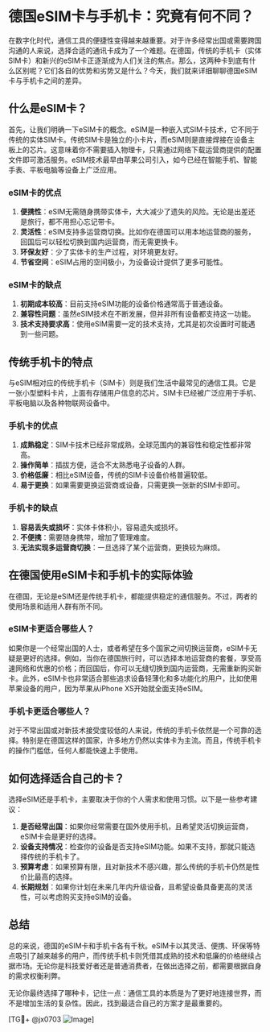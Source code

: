# 德国eSIM卡与手机卡：究竟有何不同？

在数字化时代，通信工具的便捷性变得越来越重要。对于许多经常出国或需要跨国沟通的人来说，选择合适的通讯卡成为了一个难题。在德国，传统的手机卡（实体SIM卡）和新兴的eSIM卡正逐渐成为人们关注的焦点。那么，这两种卡到底有什么区别呢？它们各自的优势和劣势又是什么？今天，我们就来详细聊聊德国eSIM卡与手机卡之间的差异。

## 什么是eSIM卡？

首先，让我们明确一下eSIM卡的概念。eSIM是一种嵌入式SIM卡技术，它不同于传统的实体SIM卡。传统SIM卡是独立的小卡片，而eSIM则是直接焊接在设备主板上的芯片。这意味着你不需要插入物理卡，只需通过网络下载运营商提供的配置文件即可激活服务。eSIM技术最早由苹果公司引入，如今已经在智能手机、智能手表、平板电脑等设备上广泛应用。

### eSIM卡的优点

1. **便携性**：eSIM无需随身携带实体卡，大大减少了遗失的风险。无论是出差还是旅行，都不用担心忘记带卡。
2. **灵活性**：eSIM支持多运营商切换。比如你在德国可以用本地运营商的服务，回国后可以轻松切换到国内运营商，而无需更换卡。
3. **环保友好**：少了实体卡的生产过程，对环境更友好。
4. **节省空间**：eSIM占用的空间极小，为设备设计提供了更多可能性。

### eSIM卡的缺点

1. **初期成本较高**：目前支持eSIM功能的设备价格通常高于普通设备。
2. **兼容性问题**：虽然eSIM技术在不断发展，但并非所有设备都支持这一功能。
3. **技术支持要求高**：使用eSIM需要一定的技术支持，尤其是初次设置时可能遇到一些问题。

## 传统手机卡的特点

与eSIM相对应的传统手机卡（SIM卡）则是我们生活中最常见的通信工具。它是一张小型塑料卡片，上面有存储用户信息的芯片。SIM卡已经被广泛应用于手机、平板电脑以及各种物联网设备中。

### 手机卡的优点

1. **成熟稳定**：SIM卡技术已经非常成熟，全球范围内的兼容性和稳定性都非常高。
2. **操作简单**：插拔方便，适合不太熟悉电子设备的人群。
3. **价格低廉**：相比eSIM设备，传统的SIM卡设备价格普遍较低。
4. **易于更换**：如果需要更换运营商或设备，只需更换一张新的SIM卡即可。

### 手机卡的缺点

1. **容易丢失或损坏**：实体卡体积小，容易遗失或损坏。
2. **不便携**：需要随身携带，增加了管理难度。
3. **无法实现多运营商切换**：一旦选择了某个运营商，更换较为麻烦。

## 在德国使用eSIM卡和手机卡的实际体验

在德国，无论是eSIM还是传统手机卡，都能提供稳定的通信服务。不过，两者的使用场景和适用人群有所不同。

### eSIM卡更适合哪些人？

如果你是一个经常出国的人士，或者希望在多个国家之间切换运营商，eSIM卡无疑是更好的选择。例如，当你在德国旅行时，可以选择本地运营商的套餐，享受高速网络和优惠的价格；而回国后，你可以无缝切换到国内运营商，无需重新购买新卡。此外，eSIM卡也非常适合那些追求设备轻薄化和多功能化的用户，比如使用苹果设备的用户，因为苹果从iPhone XS开始就全面支持eSIM。

### 手机卡更适合哪些人？

对于不常出国或对新技术接受度较低的人来说，传统的手机卡依然是一个可靠的选择。特别是在德国这样的国家，许多地方仍然以实体卡为主流。而且，传统手机卡的操作门槛低，任何人都能快速上手使用。

## 如何选择适合自己的卡？

选择eSIM还是手机卡，主要取决于你的个人需求和使用习惯。以下是一些参考建议：

1. **是否经常出国**：如果你经常需要在国外使用手机，且希望灵活切换运营商，eSIM卡会是更好的选择。
2. **设备支持情况**：检查你的设备是否支持eSIM功能。如果不支持，那就只能选择传统的手机卡了。
3. **预算考虑**：如果预算有限，且对新技术不感兴趣，那么传统的手机卡仍然是性价比最高的选择。
4. **长期规划**：如果你计划在未来几年内升级设备，且希望设备具备更高的灵活性，可以考虑购买支持eSIM的设备。

## 总结

总的来说，德国的eSIM卡和手机卡各有千秋。eSIM卡以其灵活、便携、环保等特点吸引了越来越多的用户，而传统手机卡则凭借其成熟的技术和低廉的价格继续占据市场。无论你是科技爱好者还是普通消费者，在做出选择之前，都需要根据自身的需求权衡利弊。

无论你最终选择了哪种卡，记住一点：通信工具的本质是为了更好地连接世界，而不是增加生活的复杂性。因此，找到最适合自己的方案才是最重要的。

[TG💪+ @jx0703 ![Image](https://github.com/user-attachments/assets/dbca1d08-cadb-493c-b0ec-ad6f7a83f270)]